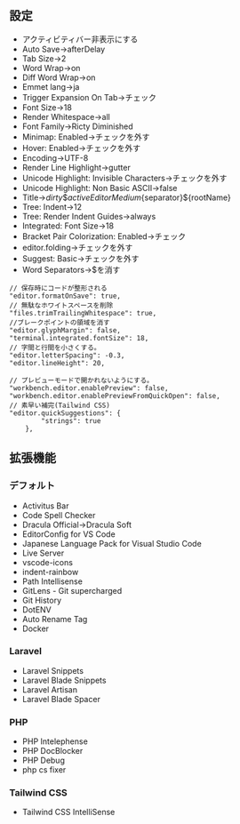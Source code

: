 ## 設定
- アクティビティバー非表示にする
- Auto Save->afterDelay
- Tab Size->2
- Word Wrap->on
- Diff Word Wrap->on
- Emmet lang->ja
- Trigger Expansion On Tab->チェック
- Font Size->18
- Render Whitespace->all
- Font Family->Ricty Diminished
- Minimap: Enabled->チェックを外す
- Hover: Enabled->チェックを外す
- Encoding->UTF-8
- Render Line Highlight->gutter
- Unicode Highlight: Invisible Characters->チェックを外す
- Unicode Highlight: Non Basic ASCII->false
- Title->${dirty}\${activeEditorMedium}${separator}${rootName}
- Tree: Indent->12
- Tree: Render Indent Guides->always
- Integrated: Font Size->18
- Bracket Pair Colorization: Enabled->チェック
- editor.folding->チェックを外す
- Suggest: Basic->チェックを外す
- Word Separators->$を消す

```
// 保存時にコードが整形される
"editor.formatOnSave": true,
// 無駄なホワイトスペースを削除
"files.trimTrailingWhitespace": true,
//ブレークポイントの領域を消す
"editor.glyphMargin": false,
"terminal.integrated.fontSize": 18,
// 字間と行間を小さくする。
"editor.letterSpacing": -0.3,
"editor.lineHeight": 20,

// プレビューモードで開かれないようにする。
"workbench.editor.enablePreview": false,
"workbench.editor.enablePreviewFromQuickOpen": false,
// 素早い補完(Tailwind CSS)
"editor.quickSuggestions": {
        "strings": true
    },
```

## 拡張機能

### デフォルト
- Activitus Bar
- Code Spell Checker
- Dracula Official->Dracula Soft
- EditorConfig for VS Code
- Japanese Language Pack for Visual Studio Code
- Live Server
- vscode-icons
- indent-rainbow
- Path Intellisense
- GitLens - Git supercharged
- Git History
- DotENV
- Auto Rename Tag
- Docker

### Laravel
- Laravel Snippets
- Laravel Blade Snippets
- Laravel Artisan
- Laravel Blade Spacer

### PHP
- PHP Intelephense
- PHP DocBlocker
- PHP Debug
- php cs fixer

### Tailwind CSS
- Tailwind CSS IntelliSense

